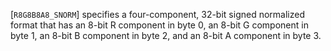 [`R8G8B8A8_SNORM`] specifies a four-component, 32-bit signed
normalized format that has an 8-bit R component in byte 0, an 8-bit G
component in byte 1, an 8-bit B component in byte 2, and an 8-bit A
component in byte 3.